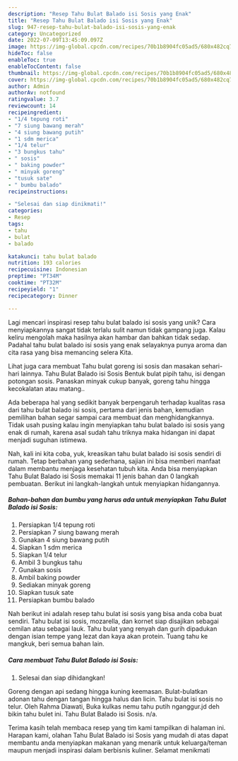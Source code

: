 ```yaml
---
description: "Resep Tahu Bulat Balado isi Sosis yang Enak"
title: "Resep Tahu Bulat Balado isi Sosis yang Enak"
slug: 947-resep-tahu-bulat-balado-isi-sosis-yang-enak
category: Uncategorized
date: 2022-07-09T13:45:09.097Z
image: https://img-global.cpcdn.com/recipes/70b1b8904fc05ad5/680x482cq70/tahu-bulat-balado-isi-sosis-foto-resep-utama.jpg
hideToc: false
enableToc: true
enableTocContent: false
thumbnail: https://img-global.cpcdn.com/recipes/70b1b8904fc05ad5/680x482cq70/tahu-bulat-balado-isi-sosis-foto-resep-utama.jpg
cover: https://img-global.cpcdn.com/recipes/70b1b8904fc05ad5/680x482cq70/tahu-bulat-balado-isi-sosis-foto-resep-utama.jpg
author: Admin
authorAv: notfound
ratingvalue: 3.7
reviewcount: 14
recipeingredient:
- "1/4 tepung roti"
- "7 siung bawang merah"
- "4 siung bawang putih"
- "1 sdm merica"
- "1/4 telur"
- "3 bungkus tahu"
- " sosis"
- " baking powder"
- " minyak goreng"
- "tusuk sate"
- " bumbu balado"
recipeinstructions:

- "Selesai dan siap dinikmati!"
categories:
- Resep
tags:
- tahu
- bulat
- balado

katakunci: tahu bulat balado 
nutrition: 193 calories
recipecuisine: Indonesian
preptime: "PT34M"
cooktime: "PT32M"
recipeyield: "1"
recipecategory: Dinner

---
```





Lagi mencari inspirasi resep tahu bulat balado isi sosis yang unik? Cara menyiapkannya sangat tidak terlalu sulit namun tidak gampang juga. Kalau keliru mengolah maka hasilnya akan hambar dan bahkan tidak sedap. Padahal tahu bulat balado isi sosis yang enak selayaknya punya aroma dan cita rasa yang bisa memancing selera Kita.





Lihat juga cara membuat Tahu bulat goreng isi sosis dan masakan sehari-hari lainnya. Tahu Bulat Balado isi Sosis Bentuk bulat pipih tahu, isi dengan potongan sosis. Panaskan minyak cukup banyak, goreng tahu hingga kecokalatan atau matang..

Ada beberapa hal yang sedikit banyak berpengaruh terhadap kualitas rasa dari tahu bulat balado isi sosis, pertama dari jenis bahan, kemudian pemilihan bahan segar sampai cara membuat dan menghidangkannya. Tidak usah pusing kalau ingin menyiapkan tahu bulat balado isi sosis yang enak di rumah, karena asal sudah tahu triknya maka hidangan ini dapat menjadi suguhan istimewa.






Nah, kali ini kita coba, yuk, kreasikan tahu bulat balado isi sosis sendiri di rumah. Tetap berbahan yang sederhana, sajian ini bisa memberi manfaat dalam membantu menjaga kesehatan tubuh kita. Anda bisa menyiapkan Tahu Bulat Balado isi Sosis memakai 11 jenis bahan dan 0 langkah pembuatan. Berikut ini langkah-langkah untuk menyiapkan hidangannya.

<!--inarticleads1-->

##### Bahan-bahan dan bumbu yang harus ada untuk menyiapkan Tahu Bulat Balado isi Sosis:

1. Persiapkan 1/4 tepung roti
1. Persiapkan 7 siung bawang merah
1. Gunakan 4 siung bawang putih
1. Siapkan 1 sdm merica
1. Siapkan 1/4 telur
1. Ambil 3 bungkus tahu
1. Gunakan  sosis
1. Ambil  baking powder
1. Sediakan  minyak goreng
1. Siapkan tusuk sate
1. Persiapkan  bumbu balado


Nah berikut ini adalah resep tahu bulat isi sosis yang bisa anda coba buat sendiri. Tahu bulat isi sosis, mozarella, dan kornet siap disajikan sebagai cemilan atau sebagai lauk. Tahu bulat yang renyah dan gurih dipadukan dengan isian tempe yang lezat dan kaya akan protein. Tuang tahu ke mangkuk, beri semua bahan lain. 

<!--inarticleads2-->

##### Cara membuat Tahu Bulat Balado isi Sosis:


1. Selesai dan siap dihidangkan!

Goreng dengan api sedang hingga kuning keemasan. Bulat-bulatkan adonan tahu dengan tangan hingga halus dan licin. Tahu bulat isi sosis no telur. Oleh Rahma Diawati, Buka kulkas nemu tahu putih nganggur.jd deh bikin tahu bulet ini. Tahu Bulat Balado isi Sosis. n/a. 

Terima kasih telah membaca resep yang tim kami tampilkan di halaman ini. Harapan kami, olahan Tahu Bulat Balado isi Sosis yang mudah di atas dapat membantu anda menyiapkan makanan yang menarik untuk keluarga/teman maupun menjadi inspirasi dalam berbisnis kuliner. Selamat menikmati
